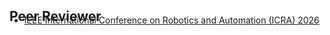 <h2 id="peer-reviewer" style="margin: 2px 0px -15px;">Peer Reviewer</h2>

<ul style="margin:0 0 20px;">
  <li><a href="https://2026.ieee-icra.org/"><autocolor>IEEE International Conference on Robotics and Automation (ICRA) 2026</autocolor></a></li>
</ul>